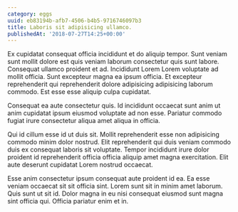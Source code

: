 ```yaml
---
category: eggs
uuid: eb83194b-afb7-4506-b4b5-9716746097b3
title: Laboris sit adipisicing ullamco.
publishedAt: '2018-07-27T14:25+00:00'
---
```


Ex cupidatat consequat officia incididunt et do aliquip tempor. Sunt veniam sunt mollit dolore est quis veniam laborum consectetur quis sunt labore. Consequat ullamco proident et ad. Incididunt Lorem Lorem voluptate ad mollit officia. Sunt excepteur magna ea ipsum officia. Et excepteur reprehenderit qui reprehenderit dolore adipisicing adipisicing laborum commodo. Est esse esse aliquip culpa cupidatat.

Consequat ea aute consectetur quis. Id incididunt occaecat sunt anim ut anim cupidatat ipsum eiusmod voluptate ad non esse. Pariatur commodo fugiat irure consectetur aliqua amet aliqua in officia.

Qui id cillum esse id ut duis sit. Mollit reprehenderit esse non adipisicing commodo minim dolor nostrud. Elit reprehenderit qui duis veniam commodo duis ex consequat laboris sit voluptate. Tempor incididunt irure dolor proident id reprehenderit officia officia aliquip amet magna exercitation. Elit aute deserunt cupidatat Lorem nostrud occaecat.

Esse anim consectetur ipsum consequat aute proident id ea. Ea esse veniam occaecat sit sit officia sint. Lorem sunt sit in minim amet laborum. Quis sunt ut sit id. Dolor magna in eu nisi consequat eiusmod sunt magna sint officia qui. Officia pariatur enim et in.
